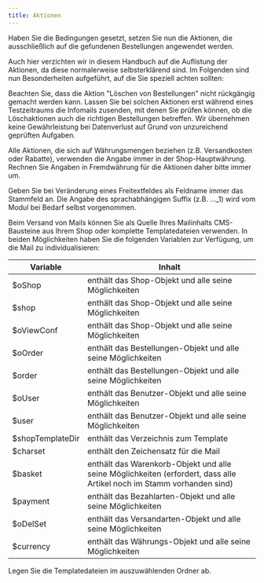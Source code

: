 ```yaml
---
title: Aktionen
---
```


Haben Sie die Bedingungen gesetzt, setzen Sie nun die Aktionen, die ausschließlich auf die gefundenen Bestellungen angewendet werden.

Auch hier verzichten wir in diesem Handbuch auf die Auflistung der Aktionen, da diese normalerweise selbsterklärend sind. Im Folgenden sind nun Besonderheiten aufgeführt, auf die Sie speziell achten sollten:

Beachten Sie, dass die Aktion "Löschen von Bestellungen" nicht rückgängig gemacht werden kann. Lassen Sie bei solchen Aktionen erst während eines Testzeitraums die Infomails zusenden, mit denen Sie prüfen können, ob die Löschaktionen auch die richtigen Bestellungen betreffen. Wir übernehmen keine Gewährleistung bei Datenverlust auf Grund von unzureichend geprüften Aufgaben.

Alle Aktionen, die sich auf Währungsmengen beziehen (z.B. Versandkosten oder Rabatte), verwenden die Angabe immer in der Shop-Hauptwährung. Rechnen Sie Angaben in Fremdwährung für die Aktionen daher bitte immer um.

Geben Sie bei Veränderung eines Freitextfeldes als Feldname immer das Stammfeld an. Die Angabe des sprachabhängigen Suffix (z.B. ..._1) wird vom Modul bei Bedarf selbst
vorgenommen.

Beim Versand von Mails können Sie als Quelle Ihres Mailinhalts CMS-Bausteine aus Ihrem Shop oder komplette Templatedateien verwenden. In beiden Möglichkeiten haben Sie die folgenden Variablen zur Verfügung, um die Mail zu individualisieren:

| Variable          | Inhalt                                                                                                                |
|-------------------|-----------------------------------------------------------------------------------------------------------------------|
| $oShop            | enthält das Shop-Objekt und alle seine Möglichkeiten                                                                  |
| $shop             | enthält das Shop-Objekt und alle seine Möglichkeiten                                                                  |
| $oViewConf        | enthält das Shop-Objekt und alle seine Möglichkeiten                                                                  |
| $oOrder           | enthält das Bestellungen-Objekt und alle seine Möglichkeiten                                                          |
| $order            | enthält das Bestellungen-Objekt und alle seine Möglichkeiten                                                          |
| $oUser            | enthält das Benutzer-Objekt und alle seine Möglichkeiten                                                              |
| $user             | enthält das Benutzer-Objekt und alle seine Möglichkeiten                                                              |
| $shopTemplateDir  | enthält das Verzeichnis zum Template                                                                                  |
| $charset          | enthält den Zeichensatz für die Mail                                                                                  |
| $basket           | enthält das Warenkorb-Objekt und alle seine Möglichkeiten (erfordert, dass alle Artikel noch im Stamm vorhanden sind) |
| $payment          | enthält das Bezahlarten-Objekt und alle seine Möglichkeiten                                                           |
| $oDelSet          | enthält das Versandarten-Objekt und alle seine Möglichkeiten                                                          |
| $currency         | enthält das Währungs-Objekt und alle seine Möglichkeiten                                                              |

Legen Sie die Templatedateien im auszuwählenden Ordner ab.
